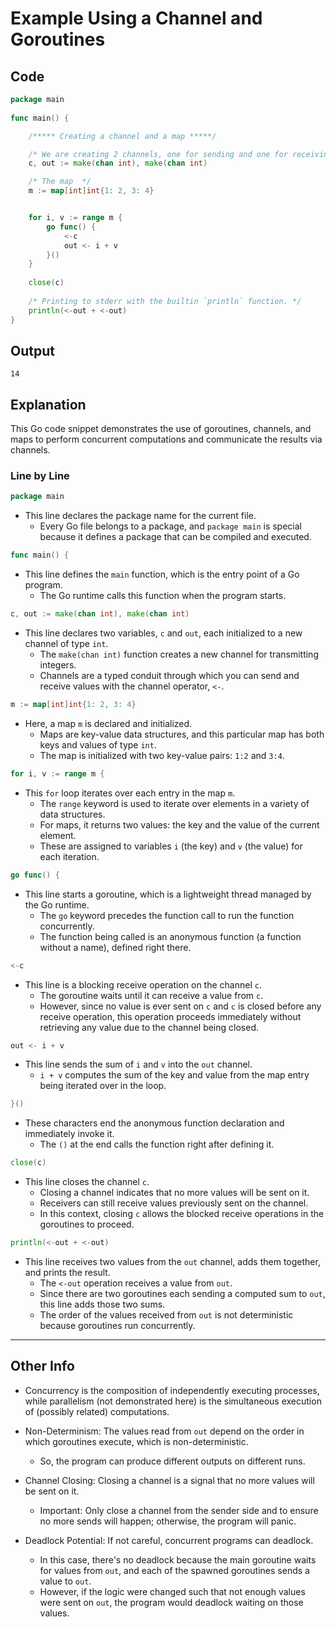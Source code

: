 
# Example Using a Channel and Goroutines


## Code

```go
package main
 
func main() {

    /***** Creating a channel and a map *****/

    /* We are creating 2 channels, one for sending and one for receiving.  */
	c, out := make(chan int), make(chan int)

    /* The map  */
	m := map[int]int{1: 2, 3: 4}


	for i, v := range m {
		go func() {
			<-c
			out <- i + v
		}()
	}
 
	close(c)
 
    /* Printing to stderr with the builtin `println` function. */
	println(<-out + <-out)
}
```


## Output

`14`

## Explanation

This Go code snippet demonstrates the use of goroutines, channels, and maps
to perform concurrent computations and communicate the results via channels.  

### Line by Line
```go
package main
```
* This line declares the package name for the current file.  
    * Every Go file belongs to a package, and `package main` is special because it 
     defines a package that can be compiled and executed.
     

```go
func main() {
```
* This line defines the `main` function, which is the entry point of a Go program.  
    * The Go runtime calls this function when the program starts.

```go
c, out := make(chan int), make(chan int)
```
* This line declares two variables, `c` and `out`, each initialized to a new channel of type `int`.  
    * The `make(chan int)` function creates a new channel for transmitting integers.  
    * Channels are a typed conduit through which you can send and receive values with the channel operator, `<-`.

```go
m := map[int]int{1: 2, 3: 4}
```
* Here, a map `m` is declared and initialized.  
    * Maps are key-value data structures, and this particular map has both keys and 
      values of type `int`.  
    * The map is initialized with two key-value pairs: `1:2` and `3:4`.


```go
for i, v := range m {
```
* This `for` loop iterates over each entry in the map `m`.  
    * The `range` keyword is used to iterate over elements in a variety of data structures.  
    * For maps, it returns two values: the key and the value of the current element.  
    * These are assigned to variables `i` (the key) and `v` (the value) for each iteration.

```go
go func() {
```
* This line starts a goroutine, which is a lightweight thread managed by the Go 
  runtime.  
    * The `go` keyword precedes the function call to run the function concurrently.  
    * The function being called is an anonymous function (a function without a name), 
      defined right there.

```go
<-c
```
* This line is a blocking receive operation on the channel `c`.  
    * The goroutine waits until it can receive a value from `c`.  
    * However, since no value is ever sent on `c` and `c` is closed before any receive 
      operation, this operation proceeds immediately without retrieving any value due to 
      the channel being closed.

```go
out <- i + v
```
* This line sends the sum of `i` and `v` into the `out` channel.  
    * `i + v` computes the sum of the key and value from the map entry being iterated 
      over in the loop.

```go
}()
```
* These characters end the anonymous function declaration and immediately invoke it.  
    * The `()` at the end calls the function right after defining it.

```go
close(c)
```
* This line closes the channel `c`.  
    * Closing a channel indicates that no more values will be sent on it.  
    * Receivers can still receive values previously sent on the channel.  
    * In this context, closing `c` allows the blocked receive operations in the 
      goroutines to proceed.

```go
println(<-out + <-out)
```
* This line receives two values from the `out` channel, adds them together, and prints the result.  
    * The `<-out` operation receives a value from `out`.  
    * Since there are two goroutines each sending a computed sum to `out`, this line adds those two sums.  
    * The order of the values received from `out` is not deterministic because goroutines run concurrently.


---

## Other Info

* Concurrency is the composition of independently executing processes, while 
  parallelism (not demonstrated here) is the simultaneous execution of (possibly 
  related) computations.

* Non-Determinism: The values read from `out` depend on the order in which goroutines 
  execute, which is non-deterministic.  
    * So, the program can produce different outputs on different runs.
* Channel Closing: Closing a channel is a signal that no more values will be sent on it.  
    * Important: Only close a channel from the sender side and to ensure no more 
      sends will happen; otherwise, the program will panic.
* Deadlock Potential: If not careful, concurrent programs can deadlock.  
    * In this case, there's no deadlock because the main goroutine waits for values from 
      `out`, and each of the spawned goroutines sends a value to `out`.  
    * However, if the logic were changed such that not enough values were sent on `out`, 
      the program would deadlock waiting on those values.


